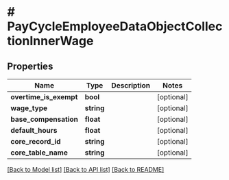 # # PayCycleEmployeeDataObjectCollectionInnerWage

## Properties

Name | Type | Description | Notes
------------ | ------------- | ------------- | -------------
**overtime_is_exempt** | **bool** |  | [optional]
**wage_type** | **string** |  | [optional]
**base_compensation** | **float** |  | [optional]
**default_hours** | **float** |  | [optional]
**core_record_id** | **string** |  | [optional]
**core_table_name** | **string** |  | [optional]

[[Back to Model list]](../../README.md#models) [[Back to API list]](../../README.md#endpoints) [[Back to README]](../../README.md)
